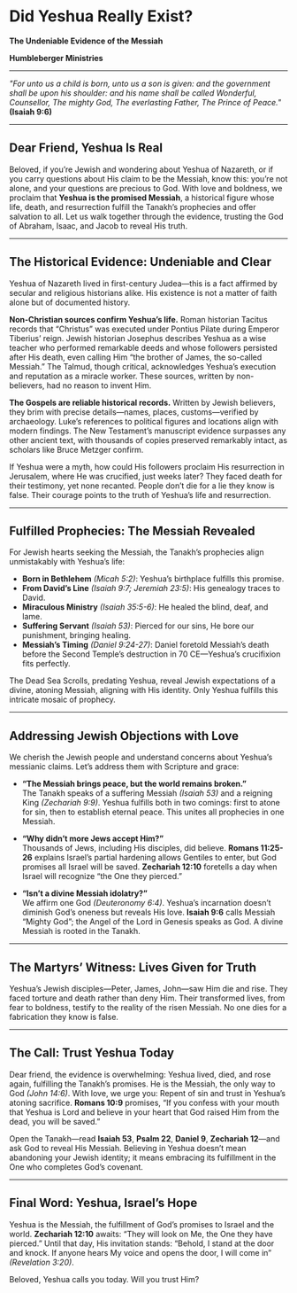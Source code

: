 # Did Yeshua Really Exist?

**The Undeniable Evidence of the Messiah**

**Humbleberger Ministries**

---

_"For unto us a child is born, unto us a son is given: and the government shall be upon his shoulder: and his name shall be called Wonderful, Counsellor, The mighty God, The everlasting Father, The Prince of Peace."_
**(Isaiah 9:6)**

---

## Dear Friend, Yeshua Is Real

Beloved, if you’re Jewish and wondering about Yeshua of Nazareth, or if you carry questions about His claim to be the Messiah, know this: you’re not alone, and your questions are precious to God. With love and boldness, we proclaim that **Yeshua is the promised Messiah**, a historical figure whose life, death, and resurrection fulfill the Tanakh’s prophecies and offer salvation to all. Let us walk together through the evidence, trusting the God of Abraham, Isaac, and Jacob to reveal His truth.

---

## The Historical Evidence: Undeniable and Clear

Yeshua of Nazareth lived in first-century Judea—this is a fact affirmed by secular and religious historians alike. His existence is not a matter of faith alone but of documented history.

**Non-Christian sources confirm Yeshua’s life.** Roman historian Tacitus records that “Christus” was executed under Pontius Pilate during Emperor Tiberius’ reign. Jewish historian Josephus describes Yeshua as a wise teacher who performed remarkable deeds and whose followers persisted after His death, even calling Him “the brother of James, the so-called Messiah.” The Talmud, though critical, acknowledges Yeshua’s execution and reputation as a miracle worker. These sources, written by non-believers, had no reason to invent Him.

**The Gospels are reliable historical records.** Written by Jewish believers, they brim with precise details—names, places, customs—verified by archaeology. Luke’s references to political figures and locations align with modern findings. The New Testament’s manuscript evidence surpasses any other ancient text, with thousands of copies preserved remarkably intact, as scholars like Bruce Metzger confirm.

If Yeshua were a myth, how could His followers proclaim His resurrection in Jerusalem, where He was crucified, just weeks later? They faced death for their testimony, yet none recanted. People don’t die for a lie they know is false. Their courage points to the truth of Yeshua’s life and resurrection.

---

## Fulfilled Prophecies: The Messiah Revealed

For Jewish hearts seeking the Messiah, the Tanakh’s prophecies align unmistakably with Yeshua’s life:

- **Born in Bethlehem** _(Micah 5:2)_: Yeshua’s birthplace fulfills this promise.
- **From David’s Line** _(Isaiah 9:7; Jeremiah 23:5)_: His genealogy traces to David.
- **Miraculous Ministry** _(Isaiah 35:5-6)_: He healed the blind, deaf, and lame.
- **Suffering Servant** _(Isaiah 53)_: Pierced for our sins, He bore our punishment, bringing healing.
- **Messiah’s Timing** _(Daniel 9:24-27)_: Daniel foretold Messiah’s death before the Second Temple’s destruction in 70 CE—Yeshua’s crucifixion fits perfectly.

The Dead Sea Scrolls, predating Yeshua, reveal Jewish expectations of a divine, atoning Messiah, aligning with His identity. Only Yeshua fulfills this intricate mosaic of prophecy.

---

## Addressing Jewish Objections with Love

We cherish the Jewish people and understand concerns about Yeshua’s messianic claims. Let’s address them with Scripture and grace:

- **“The Messiah brings peace, but the world remains broken.”**  
  The Tanakh speaks of a suffering Messiah _(Isaiah 53)_ and a reigning King _(Zechariah 9:9)_. Yeshua fulfills both in two comings: first to atone for sin, then to establish eternal peace. This unites all prophecies in one Messiah.

- **“Why didn’t more Jews accept Him?”**  
  Thousands of Jews, including His disciples, did believe. **Romans 11:25-26** explains Israel’s partial hardening allows Gentiles to enter, but God promises all Israel will be saved. **Zechariah 12:10** foretells a day when Israel will recognize “the One they pierced.”

- **“Isn’t a divine Messiah idolatry?”**  
  We affirm one God _(Deuteronomy 6:4)_. Yeshua’s incarnation doesn’t diminish God’s oneness but reveals His love. **Isaiah 9:6** calls Messiah “Mighty God”; the Angel of the Lord in Genesis speaks as God. A divine Messiah is rooted in the Tanakh.

---

## The Martyrs’ Witness: Lives Given for Truth

Yeshua’s Jewish disciples—Peter, James, John—saw Him die and rise. They faced torture and death rather than deny Him. Their transformed lives, from fear to boldness, testify to the reality of the risen Messiah. No one dies for a fabrication they know is false.

---

## The Call: Trust Yeshua Today

Dear friend, the evidence is overwhelming: Yeshua lived, died, and rose again, fulfilling the Tanakh’s promises. He is the Messiah, the only way to God _(John 14:6)_. With love, we urge you: Repent of sin and trust in Yeshua’s atoning sacrifice. **Romans 10:9** promises, “If you confess with your mouth that Yeshua is Lord and believe in your heart that God raised Him from the dead, you will be saved.”

Open the Tanakh—read **Isaiah 53**, **Psalm 22**, **Daniel 9**, **Zechariah 12**—and ask God to reveal His Messiah. Believing in Yeshua doesn’t mean abandoning your Jewish identity; it means embracing its fulfillment in the One who completes God’s covenant.

---

## Final Word: Yeshua, Israel’s Hope

Yeshua is the Messiah, the fulfillment of God’s promises to Israel and the world. **Zechariah 12:10** awaits: “They will look on Me, the One they have pierced.” Until that day, His invitation stands: “Behold, I stand at the door and knock. If anyone hears My voice and opens the door, I will come in” _(Revelation 3:20)_.

Beloved, Yeshua calls you today. Will you trust Him?
